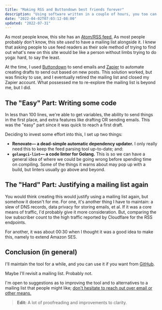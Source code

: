 ```yaml
---
title: "Making RSS and Buttondown best friends forever"
description: "Using software written in a couple of hours, you too can wed RSS and Buttondown for an eternal marriage. Or until one gives out."
date: "2022-04-02T07:03:12-08:00"
updated: "2022-07-31"
---
```


As most people know, this site has an [Atom/RSS feed.](/atom.xml) As most people probably don't know, this site *used* to have a mailing list alongside it. I knew that asking people to use feed readers as their sole method of trying to find out what's new on this site would be like a person without limbs trying to do yoga: hard, to say the least.

At the time, I used [Buttondown](https://buttondown.email/) to send emails and [Zapier](https://zapier.com/) to automate creating drafts to send out based on new posts. This solution worked, but was finicky to use, and I eventually retired the mailing list and closed my Zapier account. What possessed me to re-explore the mailing list is beyond me, but I did.

## The "Easy" Part: Writing some code
In less than 100 lines, we're able to get variables, the ability to send things in the first place, and extra features like drafting OR sending emails. This was the "easy" part since it was quick to reach a first draft.

Deciding to invest some effort into this, I set up two things:
- **Renovate— a dead-simple automatic dependency updater.** I only really need this to keep the feed parsing tool up-to-date; and:
- **`golangci-lint`— a code linter for Golang.** This is so we can have a general idea of where we could be going wrong before spending time on compiling. Some of the things it warns about may pop up with a build, but linters usually go above and beyond.

## The "Hard" Part: Justifying a mailing list again
You would think creating this would justify using a mailing list again, but somehow it doesn't for me. For one, it's another thing I have to maintain: a slew of DNS records, data privacy for storing emails, et al. If it was a core means of traffic, I'd probably give it more consideration. But, comparing the low subscriber count to the high traffic reported by Cloudflare for the RSS endpoints.

For another, it was about 00:30 when I thought it was a good idea to make this, namely to extend Amazon SES.

## Conclusion (in general)
I'll maintain the tool for a while, and you can use it if you want from [GitHub](https://github.com/lambda-sys/courier).

Maybe I'll revisit a mailing list. Probably not.

I'm open to suggestions as to improving the tool and to alternatives to a mailing list that people might like; [don't hesitate to reach out over email or other means.](/contact/)

> **Edit:** A lot of proofreading and improvements to clarity.

